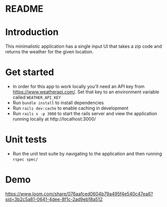 # README

# Introduction
This minimalistic application has a single input UI that takes a zip code and returns the weather for the given location.

# Get started
- In order for this app to work locally you'll need an API key from https://www.weatherapi.com/. Set that key to an environment variable called `WEATHER_API_KEY`
- Run `bundle install` to install dependencies
- Run `rails dev:cache` to enable caching in development
- Run `rails s -p 3000` to start the rails server and view the application running locally at http://localhost:3000/

# Unit tests
- Run the unit test suite by navigating to the application and then running `rspec spec/`

# Demo
https://www.loom.com/share/076aafced0604b79a495f4e540c47ea6?sid=3b2c5a81-0641-4dee-8f1c-2ad9eb18a512

